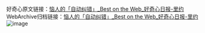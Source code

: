 好奇心原文链接：[恼人的「自动纠错」_Best on the Web_好奇心日报-里约](https://www.qdaily.com/articles/2001.html)
WebArchive归档链接：[恼人的「自动纠错」_Best on the Web_好奇心日报-里约](http://web.archive.org/web/20190623150129/https://www.qdaily.com/articles/2001.html)
![image](http://ww3.sinaimg.cn/large/007d5XDply1g3v4l4h2ndj30u027q4mc)